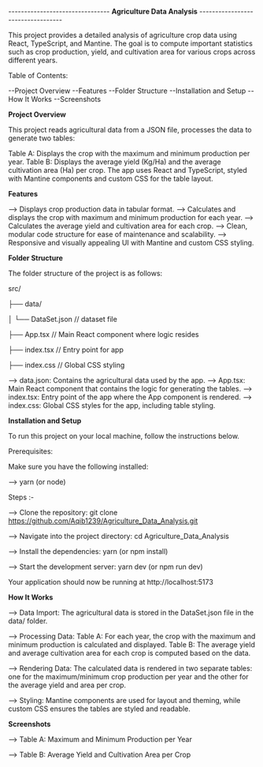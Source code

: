 -------------------------------- **Agriculture Data Analysis** ----------------------------------

This project provides a detailed analysis of agriculture crop data using React, TypeScript, and Mantine. The goal is to compute important statistics such as crop production, yield, and cultivation area for various crops across different years.

Table of Contents:

 --Project Overview
 --Features
 --Folder Structure
 --Installation and Setup
 --How It Works
 --Screenshots


**Project Overview**

This project reads agricultural data from a JSON file, processes the data to generate two tables:

Table A: Displays the crop with the maximum and minimum production per year.
Table B: Displays the average yield (Kg/Ha) and the average cultivation area (Ha) per crop.
The app uses React and TypeScript, styled with Mantine components and custom CSS for the table layout.


**Features**

 --> Displays crop production data in tabular format.
 --> Calculates and displays the crop with maximum and minimum production for each year.
 --> Calculates the average yield and cultivation area for each crop.
 --> Clean, modular code structure for ease of maintenance and scalability.
 --> Responsive and visually appealing UI with Mantine and custom CSS styling.


**Folder Structure**

The folder structure of the project is as follows:

src/

├── data/

│   └── DataSet.json           // dataset file

├── App.tsx                 // Main React component where logic resides

├── index.tsx               // Entry point for app

├── index.css               // Global CSS styling


--> data.json: Contains the agricultural data used by the app.
--> App.tsx: Main React component that contains the logic for generating the tables.
--> index.tsx: Entry point of the app where the App component is rendered.
--> index.css: Global CSS styles for the app, including table styling.


**Installation and Setup**

To run this project on your local machine, follow the instructions below.

Prerequisites:

Make sure you have the following installed:

--> yarn (or node)

Steps :-

 --> Clone the repository:
     git clone https://github.com/Aqib1239/Agriculture_Data_Analysis.git

 --> Navigate into the project directory:
     cd Agriculture_Data_Analysis

 --> Install the dependencies:
     yarn  (or npm install)

 --> Start the development server:
     yarn dev (or npm run dev)
     
Your application should now be running at http://localhost:5173


**How It Works**

 --> Data Import: The agricultural data is stored in the DataSet.json file in the data/ folder.

 --> Processing Data:
     Table A: For each year, the crop with the maximum and minimum production is calculated and displayed.
     Table B: The average yield and average cultivation area for each crop is computed based on the data.
     
 --> Rendering Data:
     The calculated data is rendered in two separate tables: one for the maximum/minimum crop production per year and the other for the average yield and area per crop.
     
 --> Styling:
     Mantine components are used for layout and theming, while custom CSS ensures the tables are styled and readable.


**Screenshots**

 --> Table A: Maximum and Minimum Production per Year

 --> Table B: Average Yield and Cultivation Area per Crop
